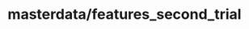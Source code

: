 ---  
schema: schema::masterdata/features_second_trial  
title: masterdata/features_second_trial  
organization: Sample Department  
notes: Used in 3 lineage(s)  
resources:  
  - name: masterdata/features_second_trial 
    url: file:/Users/kensu/Customers/Kensu/LoanApproval/LAB/masterdata/features_second_trial 
    format : CSV  
license: None  
category:
  - Education  
maintainer: User  
maintainer_email: UserMail  
---